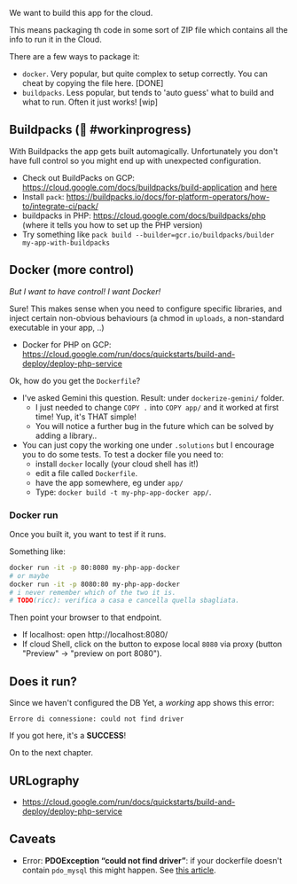 
We want to build this app for the cloud.

This means packaging th code in some sort of ZIP file which contains all the info to run it in the Cloud.

There are a few ways to package it:

* `docker`. Very popular, but quite complex to setup correctly. You can cheat by copying the file here. [DONE]
* `buildpacks`. Less popular, but tends to 'auto guess' what to build and what to run. Often it just works! [wip]


## Buildpacks (🚧 #workinprogress)

With Buildpacks the app gets built automagically. Unfortunately you don't have full control so you might end up with unexpected configuration.

* Check out   BuildPacks on GCP: https://cloud.google.com/docs/buildpacks/build-application and [here](https://cloud.google.com/docs/buildpacks/build-application#build_an_application_remotely)
* Install `pack`: https://buildpacks.io/docs/for-platform-operators/how-to/integrate-ci/pack/
* buildpacks in PHP: https://cloud.google.com/docs/buildpacks/php (where it tells you how to set up the PHP version)
* Try something like `pack build --builder=gcr.io/buildpacks/builder my-app-with-buildpacks`

## Docker (more control)

*But I want to have control! I want Docker!*

Sure! This makes sense when you need to configure specific libraries, and inject certain non-obvious behaviours (a chmod in `uploads`, a non-standard executable in your app, ..)

* Docker for PHP on GCP: https://cloud.google.com/run/docs/quickstarts/build-and-deploy/deploy-php-service

Ok, how do you get the `Dockerfile`?

* I've asked Gemini this question. Result: under `dockerize-gemini/` folder.
    * I just needed to change `COPY .` into `COPY app/` and it worked at first time! Yup, it's THAT simple!
    * You will notice a further bug in the future which can be solved by adding a library..
* You can just copy the working one under `.solutions` but I encourage you to do some tests. To test a docker file you need to:
     * install `docker` locally (your cloud shell has it!)
     * edit a file called `Dockerfile`.
     * have the app somewhere, eg under `app/`
     * Type: `docker build -t my-php-app-docker app/`.

### Docker run

Once you built it, you want to test if it runs.

Something like:

```bash
docker run -it -p 80:8080 my-php-app-docker
# or maybe
docker run -it -p 8080:80 my-php-app-docker
# i never remember which of the two it is.
# TODO(ricc): verifica a casa e cancella quella sbagliata.
```

Then point your browser to that endpoint.
* If localhost: open http://localhost:8080/
* If cloud Shell, click on the button to expose local `8080` via proxy (button "Preview" -> "preview on port 8080").

## Does it run?

Since we haven't configured the DB Yet, a *working* app shows this error:

```
Errore di connessione: could not find driver
```

If you got here, it's a **SUCCESS**!

On to the next chapter.


## URLography

* https://cloud.google.com/run/docs/quickstarts/build-and-deploy/deploy-php-service

## Caveats

* Error: **PDOException “could not find driver”**: if your dockerfile doesn't contain `pdo_mysql` this might happen. See [this article](https://stackoverflow.com/questions/2852748/pdoexception-could-not-find-driver).
